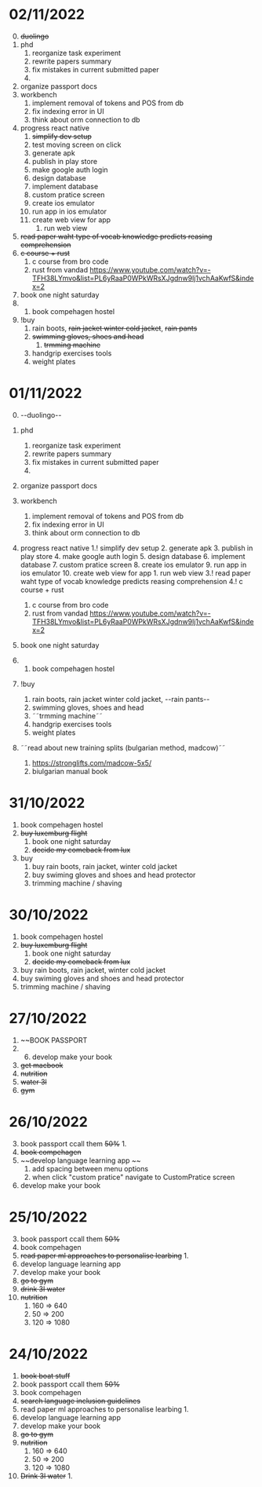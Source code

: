 # 02/11/2022
 0. ~~duolingo~~
 0. phd 
	1. reorganize task experiment
	2. rewrite papers summary
	3. fix mistakes in current submitted paper
	4. 
1. organize passport docs
2. workbench
	1. implement removal of tokens and POS from db
	2. fix indexing error in UI
	3. think about orm connection to db
3. progress react native
	1. ~~simplify dev setup~~
	2. test moving screen on click
	3. generate apk
	4. publish in play store
	5. make google auth login
	6. design database
	7. implement database
	8. custom pratice screen
	9. create ios emulator
	10. run app in ios emulator
	11. create web view for app
		1. run web view 
3. ~~read paper waht type of vocab knowledge predicts reasing comprehension~~
4.  ~~c course + rust~~
	1. c course from bro code
	2. rust from vandad https://www.youtube.com/watch?v=-TFH38LYmvo&list=PL6yRaaP0WPkWRsXJgdnw9lj1vchAaKwfS&index=2
5.  book one night saturday
6. 1. book compehagen hostel
7. !buy
	1. rain boots, ~~rain jacket winter cold jacket~~,  ~~rain pants~~
	2. ~~swimming gloves, shoes and head~~
		1. ~~trmming machine~~
	3. handgrip exercises tools
	4. weight plates
# 01/11/2022
 0. --duolingo--
 0. phd 
	1. reorganize task experiment
	2. rewrite papers summary
	3. fix mistakes in current submitted paper
	4. 
1. organize passport docs
2. workbench
	1. implement removal of tokens and POS from db
	2. fix indexing error in UI
	3. think about orm connection to db
3. progress react native
	1.! simplify dev setup
	2. generate apk
	3. publish in play store
	4. make google auth login
	5. design database
	6. implement database
	7. custom pratice screen
	8. create ios emulator
	9. run app in ios emulator
	10. create web view for app
		1. run web view 
3.! read paper waht type of vocab knowledge predicts reasing comprehension
4.! c course + rust
	1. c course from bro code
	2. rust from vandad https://www.youtube.com/watch?v=-TFH38LYmvo&list=PL6yRaaP0WPkWRsXJgdnw9lj1vchAaKwfS&index=2
5.  book one night saturday
6. 1. book compehagen hostel
7. !buy
	1. rain boots, rain jacket winter cold jacket,  --rain pants--
	2. swimming gloves, shoes and head
	3. ˜˜trmming machine˜˜
	4. handgrip exercises tools
	5. weight plates

8. ˜˜read about new training splits (bulgarian method, madcow)˜˜
	1. https://stronglifts.com/madcow-5x5/
	2.  biulgarian manual book 
# 31/10/2022
1. book compehagen hostel
2. ~~buy luxemburg flight~~
	1. book one night saturday
	2. ~~decide my comeback from lux~~
1. buy
	1. buy rain boots, rain jacket, winter cold jacket
	2. buy swiming gloves and shoes and head protector
	3. trimming machine / shaving
# 30/10/2022
1. book compehagen hostel
2. ~~buy luxemburg flight~~
	1. book one night saturday
	2. ~~decide my comeback from lux~~
4. buy rain boots, rain jacket, winter cold jacket
5. buy swiming gloves and shoes and head protector
6. trimming machine / shaving

# 27/10/2022
1. ~~BOOK PASSPORT
2. 6. develop make your book
3. ~~get macbook~~
4. ~~nutrition~~
5. ~~water 3l~~
6. ~~gym~~

# 26/10/2022
3. book passport ccall them ~~50%~~ 
	1. 
4. ~~book compehagen~~
5. ~~develop language learning app ~~
	1. add spacing between menu options
	2. when click "custom pratice" navigate to CustomPratice screen
6. develop make your book
# 25/10/2022
3. book passport ccall them ~~50%~~ 
3. book compehagen
4. ~~read paper ml approaches to personalise learbing~~
	1. 
6. develop language learning app 
7. develop make your book
8. ~~go to gym~~
9. ~~drink 3l water~~
10. ~~nutrition~~
	1. 160 => 640 
	2. 50 => 200 
	3. 120 => 1080
# 24/10/2022
1. ~~book boat stuff~~ 
3. book passport ccall them ~~50%~~ 
3. book compehagen
4. ~~search language inclusion guidelines~~
5. read paper ml approaches to personalise learbing
	1. 
6. develop language learning app 
7. develop make your book
8. ~~go to gym~~
9. ~~nutrition~~
	1. 160 => 640 
	2. 50 => 200 
	3. 120 => 1080
10. ~~Drink 3l water~~
	1. 